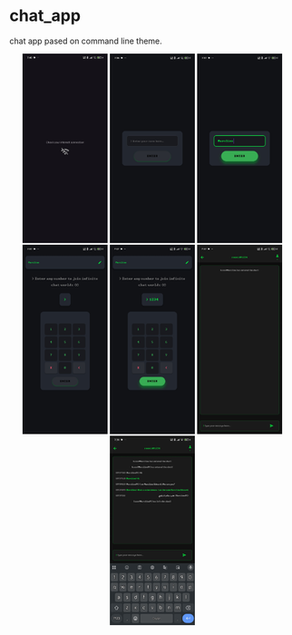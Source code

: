 # chat\_app

chat app pased on command line theme.

<p align="center">
  <img src="screenshots/00-NoAuth.jpg" width="150">
  <img src="screenshots/01-Auth.jpg" width="150">
  <img src="screenshots/02-Auth2.jpg" width="150">
  <img src="screenshots/03-Home.jpg" width="150">
  <img src="screenshots/04-Join.jpg" width="150">
  <img src="screenshots/05-Room.jpg" width="150">
  <img src="screenshots/06-Chat.jpg" width="150">
</p>
